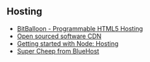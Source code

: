 ## Hosting

* [BitBalloon - Programmable HTML5 Hosting](https://www.bitballoon.com/)
* [Open sourced software CDN](http://osscdn.com/#/)
* [Getting started with Node: Hosting](https://github.com/joyent/node/wiki/Node-Hosting)
* [Super Cheep from BlueHost](https://www.bluehost.com/web-hosting/signup)
